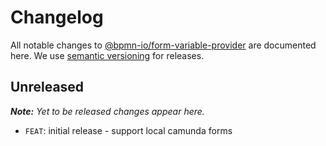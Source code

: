 # Changelog

All notable changes to [@bpmn-io/form-variable-provider](https://github.com/bpmn-io/form-variable-provider) are documented here. We use [semantic versioning](http://semver.org/) for releases.

## Unreleased

___Note:__ Yet to be released changes appear here._

* `FEAT`: initial release - support local camunda forms